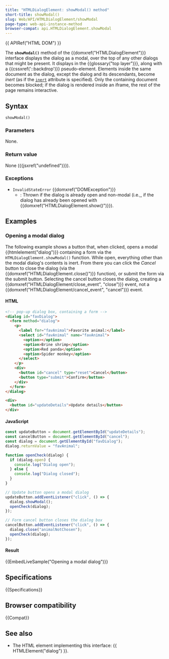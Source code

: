 ```yaml
---
title: "HTMLDialogElement: showModal() method"
short-title: showModal()
slug: Web/API/HTMLDialogElement/showModal
page-type: web-api-instance-method
browser-compat: api.HTMLDialogElement.showModal
---
```


{{ APIRef("HTML DOM") }}

The **`showModal()`** method of the
{{domxref("HTMLDialogElement")}} interface displays the dialog as a modal, over the top
of any other dialogs that might be present. It displays in the {{glossary("top layer")}}, along with a
{{cssxref('::backdrop')}} pseudo-element. Elements inside the same document as the dialog, except the dialog and its descendants, become _inert_ (as if the [`inert`](/en-US/docs/Web/HTML/Global_attributes/inert) attribute is specified). Only the containing document becomes blocked; if the dialog is rendered inside an iframe, the rest of the page remains interactive.

## Syntax

```js-nolint
showModal()
```

### Parameters

None.

### Return value

None ({{jsxref("undefined")}}).

### Exceptions

- `InvalidStateError` {{domxref("DOMException")}}
  - : Thrown if the dialog is already open and non-modal (i.e.,, if the dialog has already been opened with {{domxref("HTMLDialogElement.show()")}}).

## Examples

### Opening a modal dialog

The following example shows a button that, when clicked, opens a modal {{htmlelement("dialog")}} containing a form via the `HTMLDialogElement.showModal()` function. While open, everything other than the modal dialog's contents is inert. From there you can click the _Cancel_ button to close the dialog (via the {{domxref("HTMLDialogElement.close()")}} function), or submit the form via the submit button. Selecting the cancel button closes the dialog, creating a {{domxref("HTMLDialogElement/close_event", "close")}} event, not a {{domxref("HTMLDialogElement/cancel_event", "cancel")}} event.

#### HTML

```html
<!-- pop-up dialog box, containing a form -->
<dialog id="favDialog">
  <form method="dialog">
    <p>
      <label for="favAnimal">Favorite animal:</label>
      <select id="favAnimal" name="favAnimal">
        <option></option>
        <option>Brine shrimp</option>
        <option>Red panda</option>
        <option>Spider monkey</option>
      </select>
    </p>
    <div>
      <button id="cancel" type="reset">Cancel</button>
      <button type="submit">Confirm</button>
    </div>
  </form>
</dialog>

<div>
  <button id="updateDetails">Update details</button>
</div>
```

#### JavaScript

```js
const updateButton = document.getElementById("updateDetails");
const cancelButton = document.getElementById("cancel");
const dialog = document.getElementById("favDialog");
dialog.returnValue = "favAnimal";

function openCheck(dialog) {
  if (dialog.open) {
    console.log("Dialog open");
  } else {
    console.log("Dialog closed");
  }
}

// Update button opens a modal dialog
updateButton.addEventListener("click", () => {
  dialog.showModal();
  openCheck(dialog);
});

// Form cancel button closes the dialog box
cancelButton.addEventListener("click", () => {
  dialog.close("animalNotChosen");
  openCheck(dialog);
});
```

#### Result

{{EmbedLiveSample("Opening a modal dialog")}}

## Specifications

{{Specifications}}

## Browser compatibility

{{Compat}}

## See also

- The HTML element implementing this interface: {{ HTMLElement("dialog") }}.
